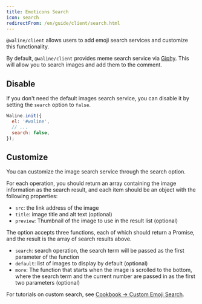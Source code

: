 ```yaml
---
title: Emoticons Search
icon: search
redirectFrom: /en/guide/client/search.html
---
```


`@waline/client` allows users to add emoji search services and customize this functionality.

By default, `@waline/client` provides meme search service via [Giphy](https://giphy.com/). This will allow you to search images and add them to the comment.

<!-- more -->

## Disable

If you don't need the default images search service, you can disable it by setting the `search` option to `false`.

```js
Waline.init({
  el: '#waline',
  // ...
  search: false,
});
```

## Customize

You can customize the image search service through the search option.

For each operation, you should return an array containing the image information as the search result, and each item should be an object with the following properties:

- `src`: the link address of the image
- `title`: image title and alt text (optional)
- `preview`: Thumbnail of the image to use in the result list (optional)

The option accepts three functions, each of which should return a Promise, and the result is the array of search results above.

- `search`: search operation, the search term will be passed as the first parameter of the function
- `default`: list of images to display by default (optional)
- `more`: The function that starts when the image is scrolled to the bottom, where the search term and the current number are passed in as the first two parameters (optional)

For tutorials on custom search, see [Cookbook → Custom Emoji Search](../../cookbook/search.md).
